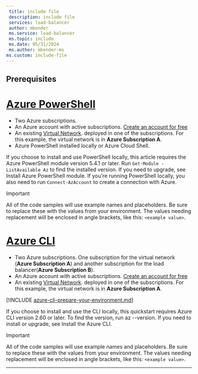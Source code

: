 ```yaml
---
 title: include file
 description: include file
 services: load-balancer
 author: mbender
 ms.service: load-balancer
 ms.topic: include
 ms.date: 05/31/2024
 ms.author: mbender-ms
ms.custom: include-file
---
```


## Prerequisites

# [Azure PowerShell](#tab/azurepowershell)

- Two Azure subscriptions. 
- An Azure account with active subscriptions. [Create an account for free](https://azure.microsoft.com/pricing/purchase-options/azure-account?cid=msft_learn)
- An existing [Virtual Network](../articles/virtual-network/quick-create-powershell.md). deployed in one of the subscriptions. For this example, the virtual network is in **Azure Subscription A**.
- Azure PowerShell installed locally or Azure Cloud Shell.

If you choose to install and use PowerShell locally, this article requires the Azure PowerShell module version 5.4.1 or later. Run `Get-Module -ListAvailable Az` to find the installed version. If you need to upgrade, see Install Azure PowerShell module. If you're running PowerShell locally, you also need to run `Connect-AzAccount` to create a connection with Azure.

> [!IMPORTANT]
> All of the code samples will use example names and placeholders. Be sure to replace these with the values from your environment.
> The values needing replacement will be enclosed in angle brackets, like this: `<example value>`.
> 
  
# [Azure CLI](#tab/azurecli/)

- Two Azure subscriptions. One subscription for the virtual network (**Azure Subscription A**) and another subscription for the load balancer(**Azure Subscription B**).
- An Azure account with active subscriptions. [Create an account for free](https://azure.microsoft.com/pricing/purchase-options/azure-account?cid=msft_learn)
- An existing [Virtual Network](../articles/virtual-network/quick-create-cli.md). deployed in one of the subscriptions. For this example, the virtual network is in **Azure Subscription A**.

[!INCLUDE [azure-cli-prepare-your-environment.md](~/reusable-content/azure-cli/azure-cli-prepare-your-environment-no-header.md)]

If you choose to install and use the CLI locally, this quickstart requires Azure CLI version 2.60 or later. To find the version, run az --version. If you need to install or upgrade, see Install the Azure CLI.

> [!IMPORTANT]
> All of the code samples will use example names and placeholders. Be sure to replace these with the values from your environment.
> The values needing replacement will be enclosed in angle brackets, like this: `<example value>`.

---